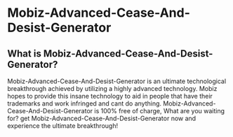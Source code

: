 # Mobiz-Advanced-Cease-And-Desist-Generator
## What is Mobiz-Advanced-Cease-And-Desist-Generator?
Mobiz-Advanced-Cease-And-Desist-Generator is an ultimate technological breakthrough achieved by utilizing a highly advanced technology. 
Mobiz hopes to provide this insane technology to aid in people 
that have their trademarks and work infringed and cant do anything. Mobiz-Advanced-Cease-And-Desist-Generator is 100% 
free of charge, What are you waiting for? get Mobiz-Advanced-Cease-And-Desist-Generator now and experience the ultimate breakthrough!
